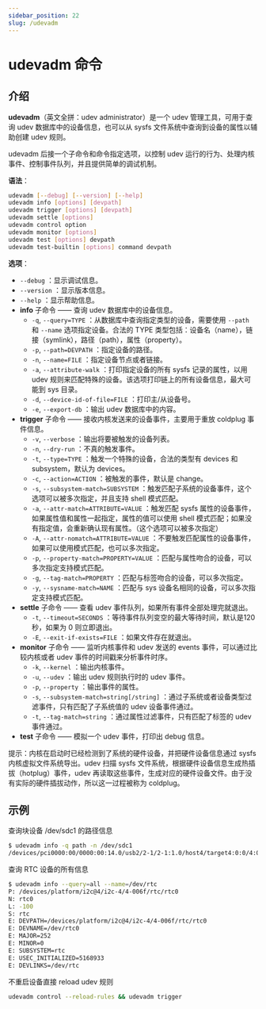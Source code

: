 ```yaml
---
sidebar_position: 22
slug: /udevadm
---
```


# udevadm 命令



## 介绍

**udevadm**（英文全拼：udev administrator）是一个 udev 管理工具，可用于查询 udev 数据库中的设备信息，也可以从 sysfs 文件系统中查询到设备的属性以辅助创建 udev 规则。

udevadm 后接一个子命令和命令指定选项，以控制 udev 运行的行为、处理内核事件、控制事件队列，并且提供简单的调试机制。

**语法**：

```bash
udevadm [--debug] [--version] [--help]
udevadm info [options] [devpath]
udevadm trigger [options] [devpath]
udevadm settle [options]
udevadm control option
udevadm monitor [options]
udevadm test [options] devpath
udevadm test-builtin [options] command devpath
```

**选项**：

- `--debug` ：显示调试信息。
- `--version` ：显示版本信息。
- `--help` ：显示帮助信息。
- **info** 子命令 —— 查询 udev 数据库中的设备信息。
  - `-q`, `--query=TYPE` ：从数据库中查询指定类型的设备，需要使用 `--path` 和 `--name` 选项指定设备。合法的 TYPE 类型包括：设备名（name），链接（symlink），路径（path），属性（property）。
  - `-p`, `--path=DEVPATH` ：指定设备的路径。
  - `-n`, `--name=FILE` ：指定设备节点或者链接。
  - `-a`, `--attribute-walk` ：打印指定设备的所有 sysfs 记录的属性，以用 udev 规则来匹配特殊的设备。该选项打印链上的所有设备信息，最大可能到 sys 目录。
  - `-d`, `--device-id-of-file=FILE` ：打印主/从设备号。
  - `-e`, `--export-db` ：输出 udev 数据库中的内容。
- **trigger** 子命令 —— 接收内核发送来的设备事件，主要用于重放 coldplug 事件信息。
  - `-v`, `--verbose` ：输出将要被触发的设备列表。
  - `-n`, `--dry-run` ：不真的触发事件。
  - `-t`, `--type=TYPE` ：触发一个特殊的设备，合法的类型有 devices 和 subsystem，默认为 devices。
  - `-c`, `--action=ACTION` ：被触发的事件，默认是 change。
  - `-s`, `--subsystem-match=SUBSYSTEM` ：触发匹配子系统的设备事件，这个选项可以被多次指定，并且支持 shell 模式匹配。
  - `-a`, `--attr-match=ATTRIBUTE=VALUE` ：触发匹配 sysfs 属性的设备事件，如果属性值和属性一起指定，属性的值可以使用 shell 模式匹配；如果没有指定值，会重新确认现有属性。（这个选项可以被多次指定）
  - `-A`, `--attr-nomatch=ATTRIBUTE=VALUE` ：不要触发匹配属性的设备事件，如果可以使用模式匹配，也可以多次指定。
  - `-p`, `--property-match=PROPERTY=VALUE` ：匹配与属性吻合的设备，可以多次指定支持模式匹配。
  - `-g`, `--tag-match=PROPERTY` ：匹配与标签吻合的设备，可以多次指定。
  - `-y`, `--sysname-match=NAME` ：匹配与 sys 设备名相同的设备，可以多次指定支持模式匹配。
- **settle** 子命令 —— 查看 udev 事件队列，如果所有事件全部处理完就退出。
  - `-t`, `--timeout=SECONDS` ：等待事件队列变空的最大等待时间，默认是120 秒，如果为 0 则立即退出。
  - `-E`, `--exit-if-exists=FILE` ：如果文件存在就退出。
- **monitor** 子命令 —— 监听内核事件和 udev 发送的 events 事件，可以通过比较内核或者 udev 事件的时间戳来分析事件时序。
  - `-k`, `--kernel` ：输出内核事件。
  - `-u`, `--udev` ：输出 udev 规则执行时的 udev 事件。
  - `-p`, `--property` ：输出事件的属性。
  - `-s`, `--subsystem-match=string[/string]` ：通过子系统或者设备类型过滤事件，只有匹配了子系统值的 udev 设备事件通过。
  - `-t`, `--tag-match=string` ：通过属性过滤事件，只有匹配了标签的 udev 事件通过。
- **test** 子命令 —— 模拟一个 udev 事件，打印出 debug 信息。

提示：内核在启动时已经检测到了系统的硬件设备，并把硬件设备信息通过 sysfs 内核虚拟文件系统导出。udev 扫描 sysfs 文件系统，根据硬件设备信息生成热插拔（hotplug）事件，udev 再读取这些事件，生成对应的硬件设备文件。由于没有实际的硬件插拔动作，所以这一过程被称为 coldplug。



## 示例

查询块设备 /dev/sdc1 的路径信息

```bash
$ udevadm info -q path -n /dev/sdc1
/devices/pci0000:00/0000:00:14.0/usb2/2-1/2-1:1.0/host4/target4:0:0/4:0:0:0/block/sdc/sdc1
```

查询 RTC 设备的所有信息

```bash
$ udevadm info --query=all --name=/dev/rtc
P: /devices/platform/i2c@4/i2c-4/4-006f/rtc/rtc0
N: rtc0
L: -100
S: rtc
E: DEVPATH=/devices/platform/i2c@4/i2c-4/4-006f/rtc/rtc0
E: DEVNAME=/dev/rtc0
E: MAJOR=252
E: MINOR=0
E: SUBSYSTEM=rtc
E: USEC_INITIALIZED=5168933
E: DEVLINKS=/dev/rtc
```

不重启设备直接 reload udev 规则

```bash
udevadm control --reload-rules && udevadm trigger
```





